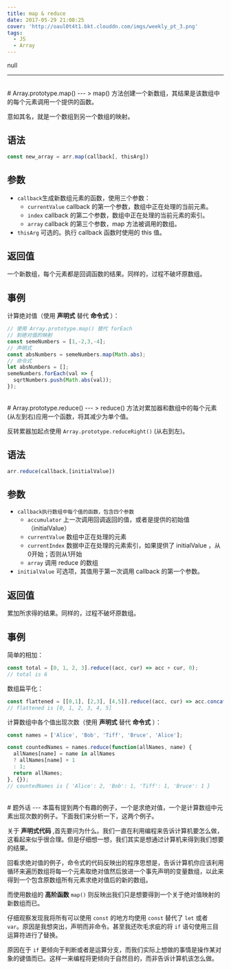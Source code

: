 ```yaml
---
title: map & reduce
date: 2017-05-29 21:08:25
cover: 'http://oaul0t4t1.bkt.clouddn.com/imgs/weekly_pt_3.png'
tags: 
  - JS
  - Array
---
```


null

---
<br>
# Array.prototype.map()
---
> map() 方法创建一个新数组，其结果是该数组中的每个元素调用一个提供的函数。

意如其名，就是一个数组到另一个数组的映射。

## 语法
``` js
const new_array = arr.map(callback[, thisArg])
```

## 参数
- `callback`生成新数组元素的函数，使用三个参数：
  - `currentValue` callback 的第一个参数，数组中正在处理的当前元素。
  - `index` callback 的第二个参数，数组中正在处理的当前元素的索引。
  - `array` callback 的第三个参数，map 方法被调用的数组。
- `thisArg`
可选的。执行 callback 函数时使用的 this 值。

## 返回值
一个新数组，每个元素都是回调函数的结果。同样的，过程不破坏原数组。

## 事例
计算绝对值（使用 **声明式** 替代 **命令式** ）：
``` js
// 使用 Array.prototype.map() 替代 forEach
// 到绝对值的映射
const semeNumbers = [1,-2,3,-4];
// 声明式
const absNumbers = semeNumbers.map(Math.abs);
// 命令式
let absNumbers = [];
semeNumbers.forEach(val => {
  sqrtNumbers.push(Math.abs(val));
});
```

<br>
# Array.prototype.reduce()
---
> reduce() 方法对累加器和数组中的每个元素 (从左到右)应用一个函数，将其减少为单个值。

反转累器加起点使用 `Array.prototype.reduceRight()` (从右到左)。

## 语法
``` js
arr.reduce(callback,[initialValue])
```

## 参数
- `callback执行数组中每个值的函数，包含四个参数`
  - `accumulator` 上一次调用回调返回的值，或者是提供的初始值（initialValue）
  - `currentValue` 数组中正在处理的元素
  - `currentIndex` 数据中正在处理的元素索引，如果提供了 initialValue ，从0开始；否则从1开始
  - `array` 调用 reduce 的数组
- `initialValue` 可选项，其值用于第一次调用 callback 的第一个参数。

## 返回值
累加所求得的结果。同样的，过程不破坏原数组。

## 事例
简单的相加：
``` js
const total = [0, 1, 2, 3].reduce((acc, cur) => acc + cur, 0);
// total is 6
```
数组扁平化：
``` js
const flattened = [[0,1], [2,3], [4,5]].reduce((acc, cur) => acc.concat(cur), []);
// flattened is [0, 1, 2, 3, 4, 5]
```
计算数组中各个值出现次数（使用 **声明式** 替代 **命令式** ）：
``` js
const names = ['Alice', 'Bob', 'Tiff', 'Bruce', 'Alice'];

const countedNames = names.reduce(function(allNames, name) {
  allNames[name] = name in allNames
  ? allNames[name] + 1
  : 1;
  return allNames;
}, {});
// countedNames is { 'Alice': 2, 'Bob': 1, 'Tiff': 1, 'Bruce': 1 }
```
<br>
# 题外话
---
本篇有提到两个有趣的例子，一个是求绝对值，一个是计算数组中元素出现次数的例子。下面我们来分析一下，这两个例子。

关于 **声明式代码** ,首先要问为什么。我们一直在利用编程来告诉计算机要怎么做，这看起来似乎很合理。但是仔细想一想，我们其实是想通过计算机来得到我们想要的结果。

回看求绝对值的例子，命令式的代码反映出的程序思想是，告诉计算机你应该利用循环来遍历数组将每一个元素取绝对值然后放进一个事先声明的变量数组，以此来得到一个包含原数组所有元素求绝对值后的新的数组。

而使用数组的 **高阶函数** `map()` 则反映出我们只是想要得到一个关于绝对值映射的新数组而已。

仔细观察发现我将所有可以使用 `const` 的地方均使用 `const` 替代了 `let` 或者 `var`。原因是我想突出，声明而非命令。甚至我还吹毛求疵的将 `if` 语句使用三目运算符进行了替换。

原因在于 `if` 更倾向于判断或者是运算分支，而我们实际上想做的事情是操作某对象的键值而已。这样一来编程将更倾向于自然目的，而非告诉计算机该怎么做。



